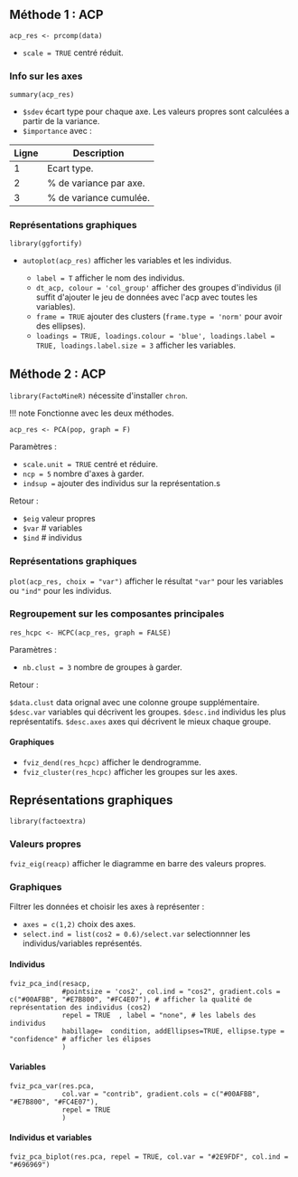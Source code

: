 ## Méthode 1 : ACP

`acp_res <- prcomp(data)`

* `scale = TRUE` centré réduit. 

### Info sur les axes

`summary(acp_res)`

* `$sdev` écart type pour chaque axe. Les valeurs propres sont calculées a partir de la variance.
* `$importance` avec :

Ligne    | Description
---------|----
1        | Ecart type.
2        | % de variance par axe.
3        | % de variance cumulée.

### Représentations graphiques

`library(ggfortify)`

* `autoplot(acp_res)` afficher les variables et les individus.

    * `label = T` afficher le nom des individus.
    * `dt_acp, colour = 'col_group'` afficher des groupes d'individus (il suffit d'ajouter le jeu de données avec l'acp avec toutes les variables).
    * `frame = TRUE` ajouter des clusters (`frame.type = 'norm'` pour avoir des ellipses).
    * `loadings = TRUE, loadings.colour = 'blue', loadings.label = TRUE, loadings.label.size = 3` afficher les variables.

## Méthode 2 : ACP

`library(FactoMineR)` nécessite d'installer `chron`.

!!! note
    Fonctionne avec les deux méthodes.

`acp_res <- PCA(pop, graph = F)`

Paramètres :

* `scale.unit = TRUE` centré et réduire.
* `ncp = 5` nombre d'axes à garder.
* `indsup =` ajouter des individus sur la représentation.s

Retour :

* `$eig` valeur propres
* `$var` # variables
* `$ind` # individus

### Représentations graphiques

`plot(acp_res, choix = "var")` afficher  le résultat `"var"` pour les variables ou `"ind"` pour les individus.

### Regroupement sur les composantes principales

`res_hcpc <- HCPC(acp_res, graph = FALSE)`

Paramètres :

* `nb.clust = 3` nombre de groupes à garder.

Retour :

`$data.clust` data orignal avec une colonne groupe supplémentaire.
`$desc.var` variables qui décrivent les groupes.
`$desc.ind` individus les plus représentatifs.
`$desc.axes` axes qui décrivent le mieux chaque groupe.

#### Graphiques 

* `fviz_dend(res_hcpc)` afficher le dendrogramme.
* `fviz_cluster(res_hcpc)` afficher les groupes sur les axes.

## Représentations graphiques

`library(factoextra)`

### Valeurs propres

`fviz_eig(reacp)` afficher le diagramme en barre des valeurs propres.

### Graphiques

Filtrer les données et choisir les axes à représenter :

* `axes = c(1,2)` choix des axes.
* `select.ind = list(cos2 = 0.6)/select.var` selectionnner les individus/variables représentés.

#### Individus

```
fviz_pca_ind(resacp,
             #pointsize = 'cos2', col.ind = "cos2", gradient.cols = c("#00AFBB", "#E7B800", "#FC4E07"), # afficher la qualité de représentation des individus (cos2)
             repel = TRUE  , label = "none", # les labels des individus
             habillage=  condition, addEllipses=TRUE, ellipse.type = "confidence" # afficher les élipses
             )
```

#### Variables

```
fviz_pca_var(res.pca,
             col.var = "contrib", gradient.cols = c("#00AFBB", "#E7B800", "#FC4E07"),
             repel = TRUE
             )
```

#### Individus et variables

```
fviz_pca_biplot(res.pca, repel = TRUE, col.var = "#2E9FDF", col.ind = "#696969")
```